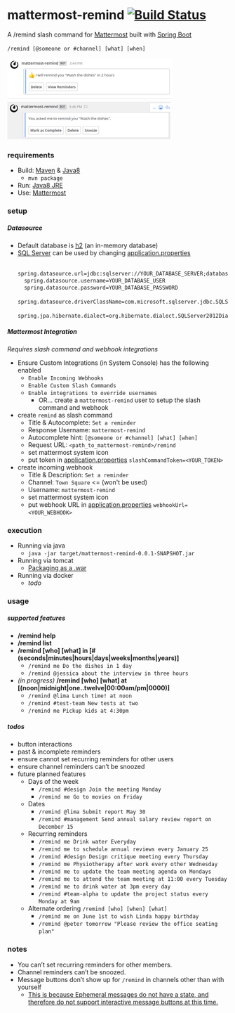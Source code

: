 # mattermost-remind [![Build Status](https://travis-ci.org/scottleedavis/mattermost-remind.svg?branch=master)](https://travis-ci.org/scottleedavis/mattermost-remind)
A /remind slash command for [Mattermost](https://mattermost.com/) built with [Spring Boot](https://spring.io/projects/spring-boot)

`/remind [@someone or #channel] [what] [when]`

![set_reminder](set_reminder.png)
![reminded](reminded.png)

### requirements
* Build: [Maven](https://maven.apache.org/download.cgi) & [Java8](http://openjdk.java.net/install/)
    * `mvn package`
* Run: [Java8 JRE](http://openjdk.java.net/install/)
* Use: [Mattermost](https://mattermost.com/) 

### setup 
##### Datasource
* Default database is [h2](http://www.h2database.com/html/main.html) (an in-memory database)
* [SQL Server](https://www.microsoft.com/en-us/sql-server/default.aspx) can be used by changing [application.properties](src/main/resources/application.properties)
  ```$xslt
    spring.datasource.url=jdbc:sqlserver://YOUR_DATABASE_SERVER;databaseName=YOUR_DATABASE_NAME
    spring.datasource.username=YOUR_DATABASE_USER
    spring.datasource.password=YOUR_DATABASE_PASSWORD
    spring.datasource.driverClassName=com.microsoft.sqlserver.jdbc.SQLServerDriver
    spring.jpa.hibernate.dialect=org.hibernate.dialect.SQLServer2012Dialect
  ```

##### Mattermost Integration
_Requires slash command and webhook integrations_
* Ensure Custom Integrations (in System Console) has the following enabled
  * `Enable Incoming Webhooks`
  * `Enable Custom Slash Commands`
  * `Enable integrations to override usernames`
    * OR... create a `mattermost-remind` user to setup the slash command and webhook
* create `remind` as slash command
  * Title & Autocomplete: `Set a reminder`
  * Response Username: `mattermost-remind`
  * Autocomplete hint: `[@someone or #channel] [what] [when]`
  * Request URL: `<path_to_mattermost-remind>/remind`
  * set mattermost system icon
  * put token in [application.properties](src/main/resources/application.properties) `slashCommandToken=<YOUR_TOKEN>`
* create incoming webhook
  * Title & Description: `Set a reminder`
  * Channel: `Town Square`  <= (won't be used)
  * Username: `mattermost-remind`
  * set mattermost system icon
  * put webhook URL in [application.properties](src/main/resources/application.properties) `webhookUrl=<YOUR_WEBHOOK>`

### execution
* Running via java
  * `java -jar target/mattermost-remind-0.0.1-SNAPSHOT.jar`
* Running via tomcat
  * [Packaging as a .war](https://docs.spring.io/spring-boot/docs/current/reference/htmlsingle/#build-tool-plugins-maven-packaging)
* Running via docker
  * _todo_

### usage

##### supported features
* **/remind help**
* **/remind list**
* **/remind [who] [what] in [# (seconds|minutes|hours|days|weeks|months|years)]**
  * `/remind me Do the dishes in 1 day`
  * `/remind @jessica about the interview in three hours`
* _(in progress)_ **/remind [who] [what] at [(noon|midnight|one..twelve|00:00am/pm|0000)]**  
  * `/remind @lima Lunch time! at noon`
  * `/remind #test-team New tests at two`
  * `/remind me Pickup kids at 4:30pm`
  
##### todos 
* button interactions
* past & incomplete reminders
* ensure cannot set recurring reminders for other users
* ensure channel reminders can’t be snoozed
* future planned features
  * Days of the week
    * `/remind #design Join the meeting Monday`
    * `/remind me Go to movies on Friday`
  * Dates
    * `/remind @lima Submit report May 30`
    * `/remind #management Send annual salary review report on December 15`
  * Recurring reminders
    * `/remind me Drink water Everyday`
    * `/remind me to schedule annual reviews every January 25`
    * `/remind #design Design critique meeting every Thursday`
    * `/remind me Physiotherapy after work every other Wednesday`
    * `/remind me to update the team meeting agenda on Mondays`
    * `/remind me to attend the team meeting at 11:00 every Tuesday`
    * `/remind me to drink water at 3pm every day`
    * `/remind #team-alpha to update the project status every Monday at 9am`
  * Alternate ordering `/remind [who] [when] [what]`
    * `/remind me on June 1st to wish Linda happy birthday`
    * `/remind @peter tomorrow "Please review the office seating plan"`

### notes
* You can’t set recurring reminders for other members.
* Channel reminders can’t be snoozed.
* Message buttons don’t show up for `/remind` in channels other than with yourself
  * [This is because Ephemeral messages do not have a state, and therefore do not support interactive message buttons at this time.](https://docs.mattermost.com/developer/interactive-message-buttons.html#troubleshooting)
